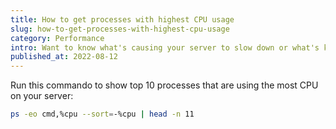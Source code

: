 ```yaml
---
title: How to get processes with highest CPU usage
slug: how-to-get-processes-with-highest-cpu-usage
category: Performance
intro: Want to know what's causing your server to slow down or what's keeping all these resources for itself. This command shows you which processes take it all.
published_at: 2022-08-12
---
```


Run this commando to show top 10 processes that are using the most CPU on your server:

```bash
ps -eo cmd,%cpu --sort=-%cpu | head -n 11
```

